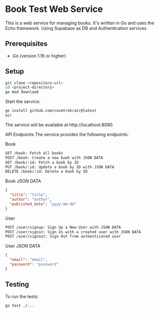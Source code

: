 # Book Test Web Service

This is a web service for managing books. It's written in Go and uses the Echo framework. Using Supabase as DB and Authentication services

## Prerequisites

- Go (version 1.16 or higher)

## Setup

```sh
git clone <repository-url>
cd <project-directory>
go mod download
```
Start the service:
```sh
go install github.com/cosmtrek/air@latest
air
```
The service will be available at http://localhost:8080.

API Endpoints
The service provides the following endpoints:

Book
```sh
GET /book: Fetch all books
POST /book: Create a new book with JSON DATA
GET /book/:id: Fetch a book by ID
PUT /book/:id: Update a book by ID with JSON DATA
DELETE /book/:id: Delete a book by ID
```

Book JSON DATA
```JSON
{
  "title": "title",
  "author": "author",
  "published_date": "yyyy-mm-dd"
}
```

User
```sh
POST /user/signup: Sign Up a New User with JSON DATA
POST /user/signin: Sign In with a created user with JSON DATA
POST /user/signout: Sign Out from authenticated user
```

User JSON DATA
```JSON
{
  "email": "email",
  "password": "password"
}
```

## Testing
To run the tests:

```sh
go test ./...
```